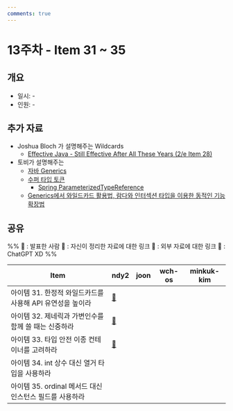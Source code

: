 ```yaml
---
comments: true
---
```

# 13주차 - Item 31 ~ 35

## 개요

- 일시: -
- 인원: -

## 추가 자료

-  Joshua Bloch 가 설명해주는 Wildcards 
	- [Effective Java - Still Effective After All These Years (2/e Item 28)](https://youtu.be/V1vQf4qyMXg?t=1347)
-  토비가 설명해주는 
	- [자바 Generics](https://youtu.be/ipT2XG1SHtQ)
	- [수퍼 타입 토큰](https://youtu.be/01sdXvZSjcI)
		- [Spring ParameterizedTypeReference](https://youtu.be/01sdXvZSjcI?t=5916)
	- [Generics에서 와일드카드 활용법, 람다와 인터섹션 타입을 이용한 동적인 기능확장법](https://youtu.be/PQ58n0hk7DI)
## 공유
%% 
📢 : 발표한 사람
📄 : 자신이 정리한 자료에 대한 링크
🔗 : 외부 자료에 대한 링크
🤖 : ChatGPT XD
%%

| Item                                 | ndy2                                                                                                    | joon | wch-os | minkuk-kim |
| ------------------------------------ | ------------------------------------------------------------------------------------------------------- | ---- | ------ | ---------- |
| 아이템 31. 한정적 와일드카드를 사용해 API 유연성을 높이라  | [📄](../chapter05/item31/ndy.md)                                                                        |      |        |            |
| 아이템 32. 제네릭과 가변인수를 함께 쓸 때는 신중하라      | [🔗](https://incheol-jung.gitbook.io/docs/study/effective-java/undefined-3/2020-03-20-effective-32item) |      |        |            |
| 아이템 33. 타입 안전 이종 컨테이너를 고려하라          | [🔗](https://incheol-jung.gitbook.io/docs/study/effective-java/undefined-3/33)                          |      |        |            |
| 아이템 34. int 상수 대신 열거 타입을 사용하라        |                                                                                                         |      |        |            |
| 아이템 35. ordinal 메서드 대신 인스턴스 필드를 사용하라 |                                                                                                         |      |        |            |
